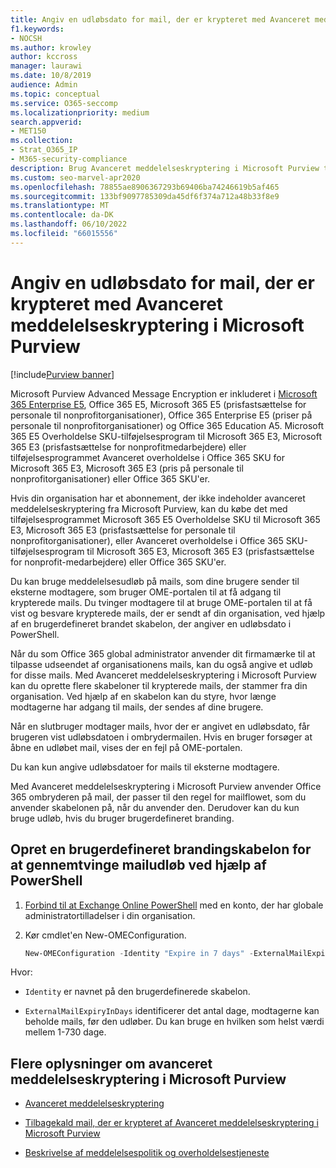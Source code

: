 ```yaml
---
title: Angiv en udløbsdato for mail, der er krypteret med Avanceret meddelelseskryptering i Microsoft Purview
f1.keywords:
- NOCSH
ms.author: krowley
author: kccross
manager: laurawi
ms.date: 10/8/2019
audience: Admin
ms.topic: conceptual
ms.service: O365-seccomp
ms.localizationpriority: medium
search.appverid:
- MET150
ms.collection:
- Strat_O365_IP
- M365-security-compliance
description: Brug Avanceret meddelelseskryptering i Microsoft Purview til at udvide din mailsikkerhed ved at angive en udløbsdato for mails via en brugerdefineret brandet skabelon.
ms.custom: seo-marvel-apr2020
ms.openlocfilehash: 78855ae8906367293b69406ba74246619b5af465
ms.sourcegitcommit: 133bf9097785309da45df6f374a712a48b33f8e9
ms.translationtype: MT
ms.contentlocale: da-DK
ms.lasthandoff: 06/10/2022
ms.locfileid: "66015556"
---
```

# <a name="set-an-expiration-date-for-email-encrypted-by-microsoft-purview-advanced-message-encryption"></a>Angiv en udløbsdato for mail, der er krypteret med Avanceret meddelelseskryptering i Microsoft Purview

[!include[Purview banner](../includes/purview-rebrand-banner.md)]

Microsoft Purview Advanced Message Encryption er inkluderet i [Microsoft 365 Enterprise E5](https://www.microsoft.com/microsoft-365/enterprise/home), Office 365 E5, Microsoft 365 E5 (prisfastsættelse for personale til nonprofitorganisationer), Office 365 Enterprise E5 (priser på personale til nonprofitorganisationer) og Office 365 Education A5. Microsoft 365 E5 Overholdelse SKU-tilføjelsesprogram til Microsoft 365 E3, Microsoft 365 E3 (prisfastsættelse for nonprofitmedarbejdere) eller tilføjelsesprogrammet Avanceret overholdelse i Office 365 SKU for Microsoft 365 E3, Microsoft 365 E3 (pris på personale til nonprofitorganisationer) eller Office 365 SKU'er.

Hvis din organisation har et abonnement, der ikke indeholder avanceret meddelelseskryptering fra Microsoft Purview, kan du købe det med tilføjelsesprogrammet Microsoft 365 E5 Overholdelse SKU til Microsoft 365 E3, Microsoft 365 E3 (prisfastsættelse for personale til nonprofitorganisationer), eller Avanceret overholdelse i Office 365 SKU-tilføjelsesprogram til Microsoft 365 E3, Microsoft 365 E3 (prisfastsættelse for nonprofit-medarbejdere) eller Office 365 SKU'er.

Du kan bruge meddelelsesudløb på mails, som dine brugere sender til eksterne modtagere, som bruger OME-portalen til at få adgang til krypterede mails. Du tvinger modtagere til at bruge OME-portalen til at få vist og besvare krypterede mails, der er sendt af din organisation, ved hjælp af en brugerdefineret brandet skabelon, der angiver en udløbsdato i PowerShell.

Når du som Office 365 global administrator anvender dit firmamærke til at tilpasse udseendet af organisationens mails, kan du også angive et udløb for disse mails. Med Avanceret meddelelseskryptering i Microsoft Purview kan du oprette flere skabeloner til krypterede mails, der stammer fra din organisation. Ved hjælp af en skabelon kan du styre, hvor længe modtagerne har adgang til mails, der sendes af dine brugere.

Når en slutbruger modtager mails, hvor der er angivet en udløbsdato, får brugeren vist udløbsdatoen i ombrydermailen. Hvis en bruger forsøger at åbne en udløbet mail, vises der en fejl på OME-portalen.

Du kan kun angive udløbsdatoer for mails til eksterne modtagere.

Med Avanceret meddelelseskryptering i Microsoft Purview anvender Office 365 ombryderen på mail, der passer til den regel for mailflowet, som du anvender skabelonen på, når du anvender den. Derudover kan du kun bruge udløb, hvis du bruger brugerdefineret branding.

## <a name="create-a-custom-branding-template-to-force-mail-expiration-by-using-powershell"></a>Opret en brugerdefineret brandingskabelon for at gennemtvinge mailudløb ved hjælp af PowerShell

1. [Forbind til at Exchange Online PowerShell](/powershell/exchange/connect-to-exchange-online-powershell) med en konto, der har globale administratortilladelser i din organisation.

2. Kør cmdlet'en New-OMEConfiguration.

    ```powershell
    New-OMEConfiguration -Identity "Expire in 7 days" -ExternalMailExpiryInDays 7
    ```

Hvor:

- `Identity` er navnet på den brugerdefinerede skabelon.

- `ExternalMailExpiryInDays` identificerer det antal dage, modtagerne kan beholde mails, før den udløber. Du kan bruge en hvilken som helst værdi mellem 1-730 dage.

## <a name="more-information-about-microsoft-purview-advanced-message-encryption"></a>Flere oplysninger om avanceret meddelelseskryptering i Microsoft Purview

- [Avanceret meddelelseskryptering](ome-advanced-message-encryption.md)

- [Tilbagekald mail, der er krypteret af Avanceret meddelelseskryptering i Microsoft Purview](revoke-ome-encrypted-mail.md)

- [Beskrivelse af meddelelsespolitik og overholdelsestjeneste](/office365/servicedescriptions/exchange-online-service-description/message-policy-and-compliance)
